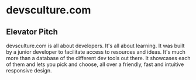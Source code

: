# devsculture.com

## Elevator Pitch

devsculture.com is all about developers. It's all about learning. It was built by a junior developer to facilitate access to resources and ideas. It's much more than a database of the different dev tools out there. It showcases each of them and lets you pick and choose, all over a friendly, fast and intuitive responsive design. 


